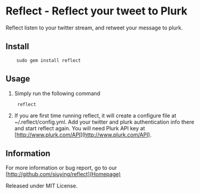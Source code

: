 # Reflect - Reflect your tweet to Plurk #

Reflect listen to your twitter stream, and retweet your message to plurk.

## Install ##

		sudo gem install reflect

## Usage ##

1. Simply run the following command

		reflect

2. If you are first time running reflect, it will create a configure file at ~/.reflect/config.yml. Add your twitter and plurk authentication info there and start reflect again. You will need Plurk API key at [http://www.plurk.com/API](http://www.plurk.com/API).

## Information ##

For more information or bug report, go to our [http://github.com/siuying/reflect](Homepage)

Released under MIT License.